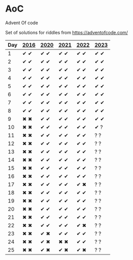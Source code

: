 # AoC
Advent Of code

Set of solutions for riddles from https://adventofcode.com/

| Day | [2016](http://adventofcode.com/2016) | [2020](http://adventofcode.com/2020) | [2021](http://adventofcode.com/2021) | [2022](http://adventofcode.com/2022) | [2023](http://adventofcode.com/2023) |
|-----|--------------------------------------|--------------------------------------|--------------------------------------|--------------------------------------|--------------------------------------|
| 1   | ✔ ✔ | ✔ ✔ | ✔ ✔ | ✔ ✔ | ✔ ✔ |
| 2   | ✔ ✔ | ✔ ✔ | ✔ ✔ | ✔ ✔ | ✔ ✔ |
| 3   | ✔ ✔ | ✔ ✔ | ✔ ✔ | ✔ ✔ | ✔ ✔ |
| 4   | ✔ ✔ | ✔ ✔ | ✔ ✔ | ✔ ✔ | ✔ ✔ |
| 5   | ✔ ✔ | ✔ ✔ | ✔ ✔ | ✔ ✔ | ✔ ✔ |
| 6   | ✔ ✔ | ✔ ✔ | ✔ ✔ | ✔ ✔ | ✔ ✔ |
| 7   | ✔ ✔ | ✔ ✔ | ✔ ✔ | ✔ ✔ | ✔ ✔ |
| 8   | ✔ ✔ | ✔ ✔ | ✔ ✔ | ✔ ✔ | ✔ ✔ |
| 9   | ✖ ✖ | ✔ ✔ | ✔ ✔ | ✔ ✔ | ✔ ✔ |
| 10  | ✖ ✖ | ✔ ✔ | ✔ ✔ | ✔ ✔ | ✔ ? |
| 11  | ✖ ✖ | ✔ ✔ | ✔ ✔ | ✔ ✔ | ? ? |
| 12  | ✖ ✖ | ✔ ✔ | ✔ ✔ | ✔ ✔ | ? ? |
| 13  | ✖ ✖ | ✔ ✔ | ✔ ✔ | ✔ ✔ | ? ? |
| 14  | ✖ ✖ | ✔ ✔ | ✔ ✔ | ✔ ✔ | ? ? |
| 15  | ✖ ✖ | ✔ ✔ | ✔ ✔ | ✔ ✔ | ? ? |
| 16  | ✖ ✖ | ✔ ✔ | ✔ ✔ | ✔ ✔ | ? ? |
| 17  | ✖ ✖ | ✔ ✔ | ✔ ✔ | ✔ ✖ | ? ? |
| 18  | ✖ ✖ | ✔ ✔ | ✔ ✔ | ✔ ✔ | ? ? |
| 19  | ✖ ✖ | ✔ ✔ | ✔ ✔ | ✔ ✔ | ? ? |
| 20  | ✖ ✖ | ✔ ✔ | ✔ ✔ | ✔ ✔ | ? ? |
| 21  | ✖ ✖ | ✔ ✔ | ✔ ✔ | ✔ ✔ | ? ? |
| 22  | ✖ ✖ | ✔ ✔ | ✔ ✔ | ✔ ✖ | ? ? |
| 23  | ✖ ✖ | ✔ ✖ | ✔ ✔ | ✔ ✔ | ? ? |
| 24  | ✖ ✖ | ✔ ✖ | ✖ ✖ | ✔ ✔ | ? ? |
| 25  | ✖ ✖ | ✔ ✖ | ✔ ✖ | ✔ ✖ | ? ? |
